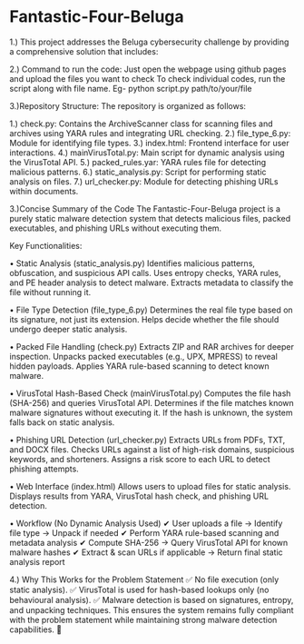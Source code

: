 # Fantastic-Four-Beluga
1.)	This project addresses the Beluga cybersecurity challenge by providing a comprehensive solution that includes:

2.) Command to run the code:
Just open the webpage using github pages and upload the files you want to check
To check individual codes, run the script along with file name. Eg- python script.py path/to/your/file

3.)Repository Structure:
The repository is organized as follows:

1.)	check.py: Contains the ArchiveScanner class for scanning files and archives using YARA rules and integrating URL checking.
2.)	file_type_6.py: Module for identifying file types.
3.)	index.html: Frontend interface for user interactions.
4.)	mainVirusTotal.py: Main script for dynamic analysis using the VirusTotal API.
5.)	packed_rules.yar: YARA rules file for detecting malicious patterns.
6.)	static_analysis.py: Script for performing static analysis on files.
7.)	url_checker.py: Module for detecting phishing URLs within documents.

3.)Concise Summary of the Code
The Fantastic-Four-Beluga project is a purely static malware detection system that detects malicious files, packed executables, and phishing URLs without executing them.

Key Functionalities:

•	Static Analysis (static_analysis.py)
Identifies malicious patterns, obfuscation, and suspicious API calls.
Uses entropy checks, YARA rules, and PE header analysis to detect malware.
Extracts metadata to classify the file without running it.

•	File Type Detection (file_type_6.py)
Determines the real file type based on its signature, not just its extension.
Helps decide whether the file should undergo deeper static analysis.

•	Packed File Handling (check.py)
Extracts ZIP and RAR archives for deeper inspection.
Unpacks packed executables (e.g., UPX, MPRESS) to reveal hidden payloads.
Applies YARA rule-based scanning to detect known malware.

•	VirusTotal Hash-Based Check (mainVirusTotal.py)
Computes the file hash (SHA-256) and queries VirusTotal API.
Determines if the file matches known malware signatures without executing it.
If the hash is unknown, the system falls back on static analysis.

•	Phishing URL Detection (url_checker.py)
Extracts URLs from PDFs, TXT, and DOCX files.
Checks URLs against a list of high-risk domains, suspicious keywords, and shorteners.
Assigns a risk score to each URL to detect phishing attempts.

•	Web Interface (index.html)
Allows users to upload files for static analysis.
Displays results from YARA, VirusTotal hash check, and phishing URL detection.

•	Workflow (No Dynamic Analysis Used)
	✔ User uploads a file → Identify file type → Unpack if needed
	✔ Perform YARA rule-based scanning and metadata analysis
	✔ Compute SHA-256 → Query VirusTotal API for known malware hashes
	✔ Extract & scan URLs if applicable → Return final static analysis report

4.) Why This Works for the Problem Statement
✅ No file execution (only static analysis).
✅ VirusTotal is used for hash-based lookups only (no behavioural analysis).
✅ Malware detection is based on signatures, entropy, and unpacking techniques.
This ensures the system remains fully compliant with the problem statement while maintaining strong malware detection capabilities. 🚀

